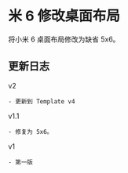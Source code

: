 # 米 6 修改桌面布局
将小米 6 桌面布局修改为缺省 5x6。

## 更新日志
v2

    - 更新到 Template v4
v1.1

    - 修复为 5x6。
v1

    - 第一版
